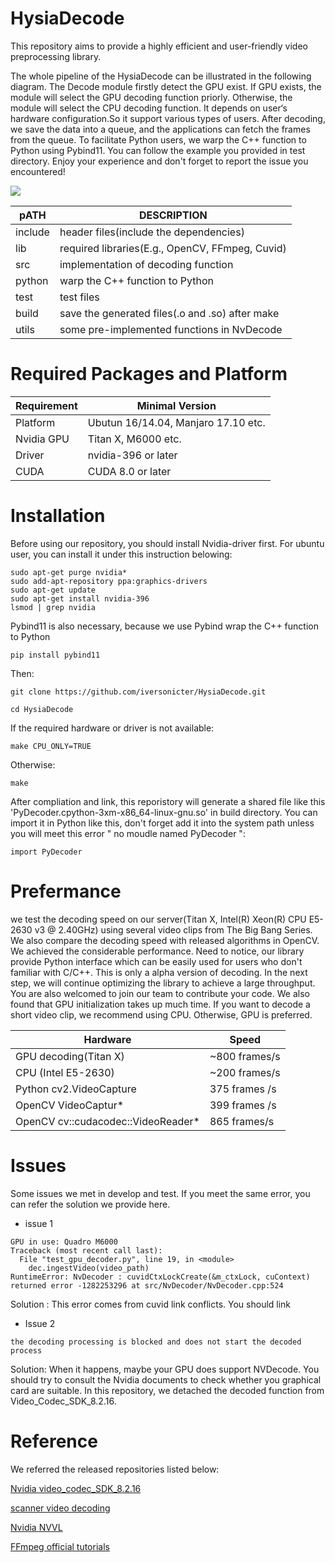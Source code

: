 # HysiaDecode

This repository aims to provide a highly efficient and user-friendly video preprocessing library. 

The whole pipeline of the HysiaDecode can be illustrated in the following diagram. The Decode module firstly detect the GPU exist. If GPU exists, the module will select the GPU decoding function priorly. Otherwise, the module will select the CPU decoding function. It depends on user‘s hardware configuration.So    it support various types of users. After decoding, we save the data into a queue, and the applications can fetch the frames from the queue. To facilitate Python users,  we  warp the C++ function to Python using Pybind11.  You can follow the example you provided in test directory.  Enjoy your experience and don't forget to report the issue you encountered! 



![](https://github.com/iversonicter/HysiaDecode/blob/develop/images/pipeline.png)



| pATH    | DESCRIPTION                                     |
| ------- | ----------------------------------------------- |
| include | header files(include the dependencies)          |
| lib     | required libraries(E.g., OpenCV, FFmpeg, Cuvid) |
| src     | implementation of decoding function             |
| python  | warp the C++ function to Python                 |
| test    | test files                                      |
| build   | save the generated files(.o and .so) after make |
| utils   | some pre-implemented functions in NvDecode      |

# Required Packages and Platform

Requirement | Minimal Version
---|---
Platform | Ubutun 16/14.04, Manjaro 17.10 etc.
Nvidia GPU | Titan X, M6000 etc. |
Driver | nvidia-396 or later|
CUDA   | CUDA 8.0 or later  |


# Installation

Before using our repository, you should install Nvidia-driver first. For ubuntu user, you can install it under this instruction belowing:
```
sudo apt-get purge nvidia*
sudo add-apt-repository ppa:graphics-drivers 
sudo apt-get update
sudo apt-get install nvidia-396 
lsmod | grep nvidia 
```

Pybind11 is also necessary, because we use Pybind wrap the C++ function to Python

```
pip install pybind11
```
Then: 

```
git clone https://github.com/iversonicter/HysiaDecode.git

cd HysiaDecode

```
If the required hardware or driver is not available:
```
make CPU_ONLY=TRUE
```
Otherwise:
```
make
```

After compliation and link, this reporistory will generate a shared file like this 'PyDecoder.cpython-3xm-x86_64-linux-gnu.so' in build directory. You can import it in Python like this, don't forget add it into the system path unless you will meet this error " no moudle named PyDecoder ":

```
import PyDecoder
```

# Prefermance 

we test the decoding speed on our server(Titan X, Intel(R) Xeon(R) CPU E5-2630 v3 @ 2.40GHz) using several video clips from The Big Bang Series.  We also compare the decoding speed with released algorithms in OpenCV.  We achieved the considerable performance. Need to notice, our library provide Python interface which can be easily used for users who don't familiar with C/C++.  This is only a alpha version of decoding. In the next step, we will continue optimizing the library to achieve a large throughput.  You are also welcomed to join our team to contribute your code. We also found that GPU initialization takes up much time. If you want to decode a short video clip, we recommend using CPU. Otherwise, GPU is preferred.

Hardware | Speed
---|---
GPU decoding(Titan X) | ~800 frames/s
CPU (Intel E5-2630) | ~200 frames/s 
Python  cv2.VideoCapture | 375 frames /s 
OpenCV VideoCaptur* | 399 frames /s 
OpenCV  cv::cudacodec::VideoReader* | 865 frames/s 


#  Issues

Some issues we met in develop and test. If you meet the same error, you can refer the  solution we provide here.

- issue 1

```
GPU in use: Quadro M6000
Traceback (most recent call last):
  File "test_gpu_decoder.py", line 19, in <module>
    dec.ingestVideo(video_path)
RuntimeError: NvDecoder : cuvidCtxLockCreate(&m_ctxLock, cuContext) returned error -1282253296 at src/NvDecoder/NvDecoder.cpp:524
```
 Solution : This error comes from cuvid link conflicts. You should link 

- Issue 2

```
the decoding processing is blocked and does not start the decoded process
```

Solution: When it happens, maybe your GPU does support NVDecode. You should try to consult the Nvidia documents to check whether you graphical card are suitable. In this repository, we detached the decoded function from Video_Codec_SDK_8.2.16. 



# Reference

We referred the released repositories listed below:

[Nvidia video_codec_SDK_8.2.16](https://developer.nvidia.com/nvidia-video-codec-sdk) 

[scanner video decoding](https://github.com/scanner-research/scanner/tree/master/scanner/video/nvidia)

[Nvidia NVVL](https://github.com/NVIDIA/nvvl)

[FFmpeg official tutorials](https://ffmpeg.org/doxygen/trunk/encoding-example_8c-source.html#l00325)
